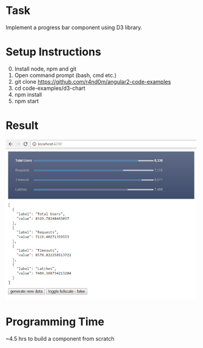 # Task

Implement a progress bar component using D3 library.

# Setup Instructions

0. Install node, npm and git
1. Open command prompt (bash, cmd etc.)
1. git clone https://github.com/r4nd0m/angular2-code-examples
2. cd code-examples/d3-chart
3. npm install
4. npm start

# Result
![alt tag](https://github.com/r4nd0m/angular2-code-examples/blob/master/d3-chart/src/assets/result.png?raw=true)

# Programming Time

~4.5 hrs to build a component from scratch

